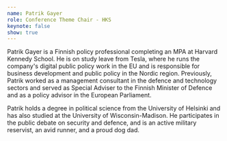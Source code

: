 ```yaml
---
name: Patrik Gayer
role: Conference Theme Chair - HKS
keynote: false
show: true
---
```


Patrik Gayer is a Finnish policy professional completing an MPA at Harvard Kennedy School. He is on study leave from Tesla, where he runs the company's digital public policy work in the EU and is responsible for business development and public policy in the Nordic region. Previously, Patrik worked as a management consultant in the defence and technology sectors and served as Special Adviser to the Finnish Minister of Defence and as a policy advisor in the European Parliament.

Patrik holds a degree in political science from the University of Helsinki and has also studied at the University of Wisconsin-Madison. He participates in the public debate on security and defence, and is an active military reservist, an avid runner, and a proud dog dad.